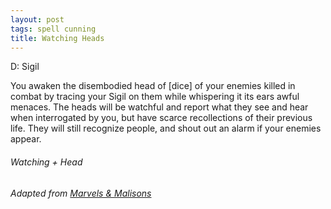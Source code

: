 ```yaml
---
layout: post
tags: spell cunning
title: Watching Heads
---
```

D: Sigil

You awaken the disembodied head of [dice] of your enemies killed in combat by tracing your Sigil on them while whispering it its ears awful menaces. The heads will be watchful and report what they see and hear when interrogated by you, but have scarce recollections of their previous life. They will still recognize people, and shout out an alarm if your enemies appear. 
###### *Watching + Head*

###### Adapted from [Marvels & Malisons](https://www.exaltedfuneral.com/products/marvel-malisons)
